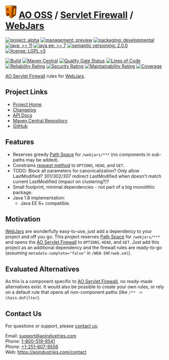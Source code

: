 # [<img src="ao-logo.png" alt="AO Logo" width="35" height="40">](https://github.com/ao-apps) [AO OSS](https://github.com/ao-apps/ao-oss) / [Servlet Firewall](https://github.com/ao-apps/ao-servlet-firewall) / [WebJars](https://github.com/ao-apps/ao-servlet-firewall-webjars)

[![project: alpha](https://oss.aoapps.com/ao-badges/project-alpha.svg)](https://aoindustries.com/life-cycle#project-alpha)
[![management: preview](https://oss.aoapps.com/ao-badges/management-preview.svg)](https://aoindustries.com/life-cycle#management-preview)
[![packaging: developmental](https://oss.aoapps.com/ao-badges/packaging-developmental.svg)](https://aoindustries.com/life-cycle#packaging-developmental)  
[![java: &gt;= 11](https://oss.aoapps.com/ao-badges/java-11.svg)](https://docs.oracle.com/en/java/javase/11/)
[![java ee: &gt;= 7](https://oss.aoapps.com/ao-badges/javaee-7.svg)](https://docs.oracle.com/javaee/7/)
[![semantic versioning: 2.0.0](https://oss.aoapps.com/ao-badges/semver-2.0.0.svg)](http://semver.org/spec/v2.0.0.html)
[![license: LGPL v3](https://oss.aoapps.com/ao-badges/license-lgpl-3.0.svg)](https://www.gnu.org/licenses/lgpl-3.0)

[![Build](https://github.com/ao-apps/ao-servlet-firewall-webjars/workflows/Build/badge.svg?branch=master)](https://github.com/ao-apps/ao-servlet-firewall-webjars/actions?query=workflow%3ABuild)
[![Maven Central](https://maven-badges.herokuapp.com/maven-central/com.aoapps/ao-servlet-firewall-webjars/badge.svg)](https://maven-badges.herokuapp.com/maven-central/com.aoapps/ao-servlet-firewall-webjars)
[![Quality Gate Status](https://sonarcloud.io/api/project_badges/measure?branch=master&project=com.aoapps%3Aao-servlet-firewall-webjars&metric=alert_status)](https://sonarcloud.io/dashboard?branch=master&id=com.aoapps%3Aao-servlet-firewall-webjars)
[![Lines of Code](https://sonarcloud.io/api/project_badges/measure?branch=master&project=com.aoapps%3Aao-servlet-firewall-webjars&metric=ncloc)](https://sonarcloud.io/component_measures?branch=master&id=com.aoapps%3Aao-servlet-firewall-webjars&metric=ncloc)  
[![Reliability Rating](https://sonarcloud.io/api/project_badges/measure?branch=master&project=com.aoapps%3Aao-servlet-firewall-webjars&metric=reliability_rating)](https://sonarcloud.io/component_measures?branch=master&id=com.aoapps%3Aao-servlet-firewall-webjars&metric=Reliability)
[![Security Rating](https://sonarcloud.io/api/project_badges/measure?branch=master&project=com.aoapps%3Aao-servlet-firewall-webjars&metric=security_rating)](https://sonarcloud.io/component_measures?branch=master&id=com.aoapps%3Aao-servlet-firewall-webjars&metric=Security)
[![Maintainability Rating](https://sonarcloud.io/api/project_badges/measure?branch=master&project=com.aoapps%3Aao-servlet-firewall-webjars&metric=sqale_rating)](https://sonarcloud.io/component_measures?branch=master&id=com.aoapps%3Aao-servlet-firewall-webjars&metric=Maintainability)
[![Coverage](https://sonarcloud.io/api/project_badges/measure?branch=master&project=com.aoapps%3Aao-servlet-firewall-webjars&metric=coverage)](https://sonarcloud.io/component_measures?branch=master&id=com.aoapps%3Aao-servlet-firewall-webjars&metric=Coverage)

[AO Servlet Firewall](https://github.com/ao-apps/ao-servlet-firewall) rules for [WebJars](https://www.webjars.org/).

## Project Links
* [Project Home](https://oss.aoapps.com/servlet-firewall/webjars/)
* [Changelog](https://oss.aoapps.com/servlet-firewall/webjars/changelog)
* [API Docs](https://oss.aoapps.com/servlet-firewall/webjars/apidocs/)
* [Maven Central Repository](https://central.sonatype.com/search?namespace=com.aoapps&q=a%3Aao-servlet-firewall-webjars)
* [GitHub](https://github.com/ao-apps/ao-servlet-firewall-webjars)

## Features
* Reserves greedy [Path Space](https://github.com/ao-apps/ao-servlet-firewall-path-space) for `/webjars/***` (no components in sub-paths may be added).
* Constrains [request method](https://docs.oracle.com/javaee/6/api/javax/servlet/http/HttpServletRequest.html#getMethod()) to `OPTIONS`, `HEAD`, and `GET`.
* TODO: Block all parameters for canonicalization?  Only allow LastModified?  301/302/307 redirect LastModified when doesn't match current LastModified (impact on clustering?)?
* Small footprint, minimal dependencies - not part of a big monolithic package.
* Java 1.8 implementation:
    * Java EE 6+ compatible.

## Motivation
[WebJars](https://www.webjars.org/) are wonderfully easy-to-use, just add a dependency to your project and off you go.  This project reserves [Path Space](https://github.com/ao-apps/ao-servlet-firewall-path-space) for `/webjars/***` and opens the [AO Servlet Firewall](https://github.com/ao-apps/ao-servlet-firewall) to `OPTIONS`, `HEAD`, and `GET`.  Just add this project as an additional dependency and the firewall rules are ready-to-go (assuming `metadata-complete="false"` in `/WEB-INF/web.xml`).

## Evaluated Alternatives
As this is a component specific to [AO Servlet Firewall](https://github.com/ao-apps/ao-servlet-firewall), no ready-made alternatives exist.  It would also be possible to create your own rules, or rely on a default rule that opens all non-component paths (like `/** -> chain.doFilter`).

## Contact Us
For questions or support, please [contact us](https://aoindustries.com/contact):

Email: [support@aoindustries.com](mailto:support@aoindustries.com)  
Phone: [1-800-519-9541](tel:1-800-519-9541)  
Phone: [+1-251-607-9556](tel:+1-251-607-9556)  
Web: https://aoindustries.com/contact
